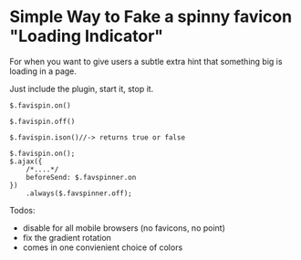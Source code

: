 Simple Way to Fake a spinny favicon "Loading Indicator"
=============

For when you want to give users a subtle extra hint that something big is loading in a page.

Just include the plugin, start it, stop it.

```
$.favispin.on()
```

```
$.favispin.off()
```

```
$.favispin.ison()//-> returns true or false
```

```
$.favispin.on();
$.ajax({
    /*....*/
    beforeSend: $.favspinner.on
})
    .always($.favspinner.off);
```

Todos:
* disable for all mobile browsers (no favicons, no point)
* fix the gradient rotation
* comes in one convienient choice of colors
